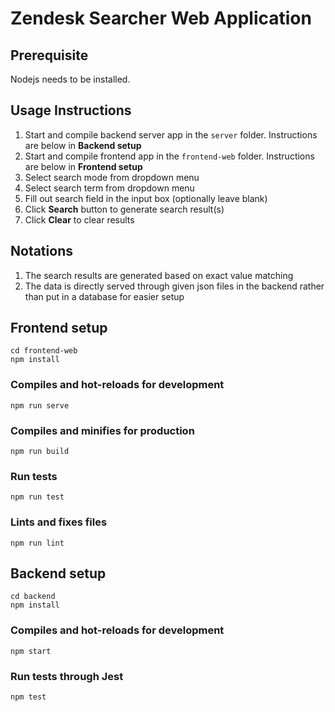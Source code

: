 # Zendesk Searcher Web Application

## Prerequisite
Nodejs needs to be installed.

## Usage Instructions
1. Start and compile backend server app in the `server` folder. Instructions are below in **Backend setup**
2. Start and compile frontend app in the `frontend-web` folder. Instructions are below in **Frontend setup** 
3. Select search mode from dropdown menu
4. Select search term from dropdown menu
5. Fill out search field in the input box (optionally leave blank)
6. Click **Search** button to generate search result(s)
7. Click **Clear** to clear results

## Notations
1. The search results are generated based on exact value matching
2. The data is directly served through given json files in the backend rather than put in a database for easier setup

## Frontend setup
```
cd frontend-web
npm install
```

### Compiles and hot-reloads for development
```
npm run serve
```

### Compiles and minifies for production
```
npm run build
```

### Run tests
```
npm run test
```

### Lints and fixes files
```
npm run lint
```

## Backend setup
```
cd backend
npm install
```

### Compiles and hot-reloads for development
```
npm start
```

### Run tests through Jest
```
npm test
```
